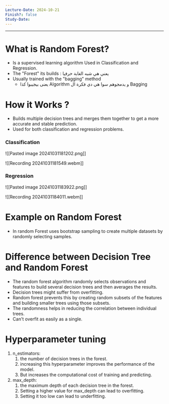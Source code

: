 ```yaml
---
Lecture-Date: 2024-10-21
Finish?: false
Study-Date:
---
```

---
# What is Random Forest?

- Is a supervised learning algorithm Used in Classification and Regression.
- The "Forest" its builds : يعني هي شبه الغابة حرفيا 
- Usually trained with the "bagging" method 
	- يعنى بيجيبوا كذا Algorithm  و يدمجوهم سوا هي دي فكرة ال Bagging  

# How it Works ? 

- Builds multiple decision trees and merges them together to get a more accurate and stable prediction.
- Used for both classification and regression problems. 

### Classification 

![[Pasted image 20241031181202.png]]


![[Recording 20241031181549.webm]]


### Regression 

![[Pasted image 20241031183922.png]]


![[Recording 20241031184011.webm]]


# Example on Random Forest 
- In random Forest uses bootstrap sampling to create multiple datasets by randomly selecting samples.



# Difference between Decision Tree and Random Forest 

- The random forest algorithm randomly selects observations and features to build several decision trees and then averages the results.
- Decision trees might suffer from overfitting.
- Random forest prevents this by creating random subsets of the features and building smaller trees using those subsets.
- The randomness helps in reducing the correlation between individual trees.
- Can't overfit as easily as a single.


# Hyperparameter tuning 

1. n_estimators: 
	1. the number of decision trees in the forest.
	2. increasing this hyperparameter improves the performance of the model.
	3. But increases the computational cost of training and predicting.
2. max_depth: 
	1. the maximum depth of each decision tree in the forest.
	2. Setting a higher value for max_depth can lead to overfitting.
	3. Setting it too low can lead to underfitting.